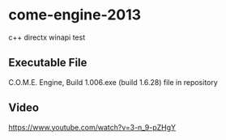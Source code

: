 # come-engine-2013
c++ directx winapi test


## Executable File
C.O.M.E. Engine, Build 1.006.exe (build 1.6.28) file in repository

## Video
https://www.youtube.com/watch?v=3-n_9-pZHgY
